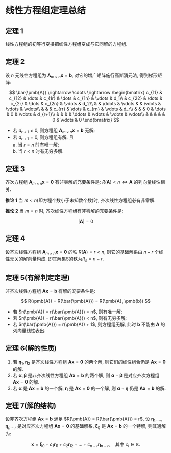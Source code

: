 # 线性方程组定理总结

## **定理 1**

线性方程组的初等行变换把线性方程组变成与它同解的方程组.

## **定理 2**

设 $n$ 元线性方程组为 $\pmb{A}_{m\times n}\pmb{x}=\pmb{b}$, 对它的增广矩阵施行高斯消元法, 得到梯形矩阵:

$$
\bar{\pmb{A}} \rightarrow \cdots \rightarrow
\begin{bmatrix}
	c_{11} & c_{12} & \dots & c_{1r} & \dots & c_{1n} & \vdots & d_1\\
	& c_{22} & \dots & c_{2r} & \dots & c_{2n} & \vdots & d_2\\
	&  & \ddots & \vdots &  & \vdots & \vdots & \vdots\\
	&  &  & c_{rr} & \dots & c_{rn} & \vdots & d_r\\
	&  &  & 0 & \dots & 0 & \vdots & d_{r+1}\\
	&  &  &  & \ddots & \vdots & \vdots & \vdots\\
	&  &  &  &  & 0 & \vdots & 0
\end{bmatrix}
$$

- 若 $d_{r+1} \ne 0$, 则方程组 $\pmb{A}_{m\times n} \pmb{x}=\pmb{b}$ 无解;
- 若 $d_{r+1} = 0$, 则方程组有解, 且 <BR>
  a. 当 $r=n$ 时有唯一解; <BR>
  b. 当 $r<n$ 时有无穷多解.

## **定理 3**

齐次方程组 $\pmb{A}_{m\times n}\pmb{x}=\pmb{0}$ 有非零解的充要条件是:
$R(\pmb{A}) < n \iff \pmb{A} \text{ 的列向量线性相关}.$

**推论 1**
当 $m < n$(即方程个数小于未知数个数)时, 齐次线性方程组必有非零解.

**推论 2**
当 $m = n$ 时, 齐次线性方程组有非零解的充要条件是:

$$
|\pmb{A}| = 0
$$

## **定理 4**

设齐次线性方程组 $\pmb{A}_{m\times n}\pmb{x}=\pmb{0}$ 的秩 $R(\pmb{A})=r<n$, 则它的基础解系由 $n - r$ 个线性无关的解向量构成.
即其解集S的秩为$R_s= n-r$.

## **定理 5(有解判定定理)**

非齐次线性方程组 $\pmb{Ax}= \pmb{b}$ 有解的充要条件是:

$$
R(\pmb{A}) = R(\bar{\pmb{A}}) = R(\pmb{A}, \pmb{b})
$$

- 若 $r(\pmb{A}) = r(\bar{\pmb{A}}) = n$, 则有唯一解;
- 若 $r(\pmb{A}) = r(\bar{\pmb{A}}) < n$, 则有无穷多解;
- 若 $r(\bar{\pmb{A}}) = r(\pmb{A}) + 1$, 则方程组无解, 此时 $\pmb{b}$ 不能由 $\pmb{A}$ 的列向量线性表出.

## **定理 6(解的性质)**

1. 若 $\pmb{\eta}_1, \pmb{\eta}_2$ 是齐次线性方程组 $\pmb{Ax}= \pmb{0}$ 的两个解,
   则它们的线性组合仍是 $\pmb{Ax}=\pmb{0}$ 的解.
2. 若 $\pmb{\alpha}, \pmb{\beta}$ 是非齐次线性方程组 $\pmb{Ax}= \pmb{b}$ 的两个解,
   则 $\pmb{\alpha} - \pmb{\beta}$ 是对应齐次方程组 $\pmb{Ax}= \pmb{0}$ 的解.
3. 若 $\pmb{\alpha}$ 是 $\pmb{Ax}= \pmb{b}$ 的一个解,
   $\pmb{\eta}$ 是 $\pmb{Ax}= \pmb{0}$ 的一个解, 则 $\pmb{\alpha} + \pmb{\eta}$ 仍是 $\pmb{Ax}= \pmb{b}$ 的解.

## **定理 7(解的结构)**

设非齐次方程组 $\pmb{Ax}= \pmb{b}$ 满足 $R(\pmb{A}) = R(\bar{\pmb{A}}) = r$,
设 $\pmb{\eta}_1, \dots, \pmb{\eta}_{n-r}$ 是对应齐次方程组 $\pmb{Ax}=\pmb{0}$ 的基础解系,
$\pmb{\xi}_0$ 是 $\pmb{Ax}= \pmb{b}$ 的一个特解,
则其通解为:

$$
\pmb{x} = \pmb{\xi}_0 + c_1\pmb{\eta}_1 + c_2\pmb{\eta}_2 + \dots + c_{n-r}\pmb{\eta}_{n-r}, \quad \text{其中 } c_i \in \mathbb{R}.
$$
